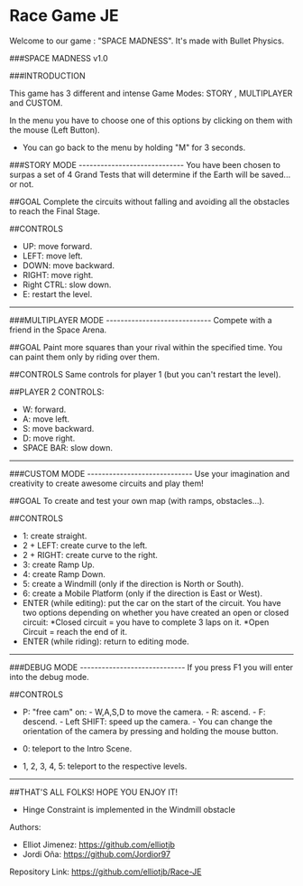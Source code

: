 ﻿# Race Game JE

Welcome to our game : "SPACE MADNESS". It's made with Bullet Physics.

###SPACE MADNESS v1.0

###INTRODUCTION

This game has 3 different and intense Game Modes: STORY , MULTIPLAYER and CUSTOM.

In the menu you have to choose one of this options by clicking on them with the mouse (Left Button).
 
- You can go back to the menu by holding "M" for 3 seconds.

###STORY MODE -----------------------------
You have been chosen to surpas a set of 4 Grand Tests that will determine if the Earth will be saved...
or not.

##GOAL
Complete the circuits without falling and avoiding all the obstacles to reach the Final Stage.

##CONTROLS
- UP: move forward.
- LEFT: move left.
- DOWN: move backward.
- RIGHT: move right.
- Right CTRL: slow down.
- E: restart the level.

--------------------------------------------

###MULTIPLAYER MODE -----------------------------
Compete with a friend in the Space Arena.

##GOAL
Paint more squares than your rival within the specified time. You can paint them only by riding over them.

##CONTROLS
Same controls for player 1 (but you can't restart the level).

##PLAYER 2 CONTROLS:
- W: forward.
- A: move left.
- S: move backward.
- D: move right.
- SPACE BAR: slow down.

--------------------------------------------

###CUSTOM MODE -----------------------------
Use your imagination and creativity to create awesome circuits and play them!

##GOAL
To create and test your own map (with ramps, obstacles...).

##CONTROLS
- 1: create straight.
- 2 + LEFT: create curve to the left.
- 2 + RIGHT: create curve to the right.
- 3: create Ramp Up.
- 4: create Ramp Down.
- 5: create a Windmill (only if the direction is North or South).
- 6: create a Mobile Platform (only if the direction is  East or West).
- ENTER (while editing): put the car on the start of the circuit.
  You have two options depending on whether you have created an open or closed circuit:
	*Closed circuit = you have to complete 3 laps on it.
	*Open Circuit = reach the end of it.
- ENTER (while riding): return to editing mode.

--------------------------------------------

###DEBUG MODE -----------------------------
If you press F1 you will enter into the debug mode.

##CONTROLS
- P: "free cam" on: 	- W,A,S,D to move the camera.
			- R: ascend.
			- F: descend.
			- Left SHIFT: speed up the camera.
			- You can change the orientation of the camera by pressing and holding the mouse button.

- 0: teleport to the Intro Scene.
- 1, 2, 3, 4, 5: teleport to the respective levels.


--------------------------------------------

##THAT'S ALL FOLKS! HOPE YOU ENJOY IT!

* Hinge Constraint is implemented in the Windmill obstacle


Authors: 

- Elliot Jimenez: https://github.com/elliotjb
- Jordi Oña: https://github.com/Jordior97

Repository Link: https://github.com/elliotjb/Race-JE

